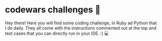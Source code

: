 # codewars challenges 👻 

Hey there!
Here you will find some coding challenge, in Ruby ad Python that I do daily. They all come with the instructions commented out at the top and test cases that you can directly run in your IDE. :) 💻
